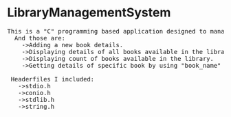 # LibraryManagementSystem
  <pre>This is a "C" programming based application designed to manage different functionalities of a library.And in this I defined 4 functionalities.
  And those are:
    ->Adding a new book details.
    ->Displaying details of all books available in the library.
    ->Displaying count of books available in the library.
    ->Getting details of specific book by using "book_name" as search key.
    
 Headerfiles I included:
   ->stdio.h
   ->conio.h
   ->stdlib.h
   ->string.h
</pre>
